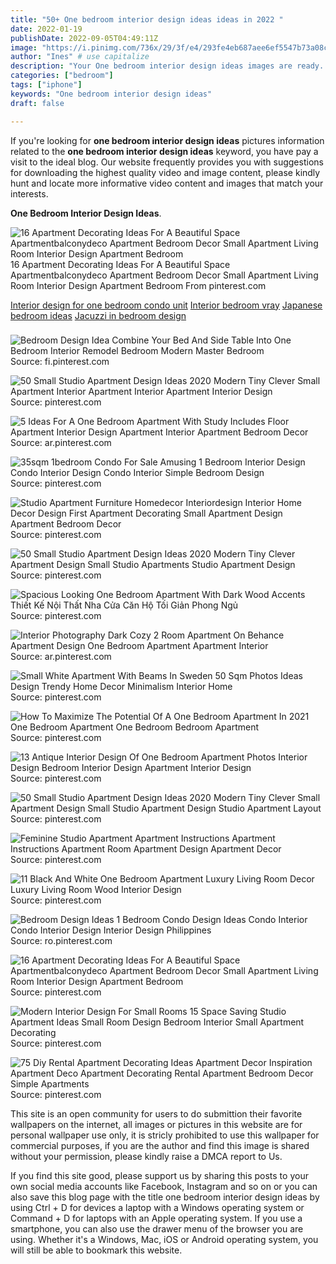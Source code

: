```yaml
---
title: "50+ One bedroom interior design ideas ideas in 2022 "
date: 2022-01-19
publishDate: 2022-09-05T04:49:11Z
image: "https://i.pinimg.com/736x/29/3f/e4/293fe4eb687aee6ef5547b73a08c9cd6.jpg"
author: "Ines" # use capitalize
description: "Your One bedroom interior design ideas images are ready. One bedroom interior design ideas are a topic that is being searched for and liked by netizens now. You can Find and Download the One bedroom interior design ideas files here. Get all royalty-free vectors."
categories: ["bedroom"]
tags: ["iphone"]
keywords: "One bedroom interior design ideas"
draft: false

---
```


If you're looking for **one bedroom interior design ideas** pictures information related to the **one bedroom interior design ideas** keyword, you have pay a visit to the ideal  blog.  Our website frequently  provides you with  suggestions  for downloading  the highest  quality video and image  content, please kindly hunt and locate more informative video content and images  that match your interests.

**One Bedroom Interior Design Ideas**. 

![16 Apartment Decorating Ideas For A Beautiful Space Apartmentbalconydeco Apartment Bedroom Decor Small Apartment Living Room Interior Design Apartment Bedroom](https://i.pinimg.com/originals/49/74/f8/4974f8e9cbbcea27d7eecd250dade64b.jpg "16 Apartment Decorating Ideas For A Beautiful Space Apartmentbalconydeco Apartment Bedroom Decor Small Apartment Living Room Interior Design Apartment Bedroom")
16 Apartment Decorating Ideas For A Beautiful Space Apartmentbalconydeco Apartment Bedroom Decor Small Apartment Living Room Interior Design Apartment Bedroom From pinterest.com

[Interior design for one bedroom condo unit](/interior-design-for-one-bedroom-condo-unit/)
[Interior bedroom vray](/interior-bedroom-vray/)
[Japanese bedroom ideas](/japanese-bedroom-ideas/)
[Jacuzzi in bedroom design](/jacuzzi-in-bedroom-design/)



### 

 


![Bedroom Design Idea Combine Your Bed And Side Table Into One Bedroom Interior Remodel Bedroom Modern Master Bedroom](https://i.pinimg.com/originals/9e/19/fa/9e19fa9fbc8ce1342749f5923e48ccf4.jpg "Bedroom Design Idea Combine Your Bed And Side Table Into One Bedroom Interior Remodel Bedroom Modern Master Bedroom")
Source: fi.pinterest.com

 

![50 Small Studio Apartment Design Ideas 2020 Modern Tiny Clever Small Apartment Interior Apartment Interior Apartment Interior Design](https://i.pinimg.com/originals/8a/01/a5/8a01a5b36fe6923f4ef76b02aeb0aa1e.jpg "50 Small Studio Apartment Design Ideas 2020 Modern Tiny Clever Small Apartment Interior Apartment Interior Apartment Interior Design")
Source: pinterest.com

 

![5 Ideas For A One Bedroom Apartment With Study Includes Floor Apartment Interior Design Apartment Interior Apartment Bedroom Decor](https://i.pinimg.com/564x/30/24/74/302474b2ad61595c0570362be6a5a8bd.jpg "5 Ideas For A One Bedroom Apartment With Study Includes Floor Apartment Interior Design Apartment Interior Apartment Bedroom Decor")
Source: ar.pinterest.com

 

![35sqm 1bedroom Condo For Sale Amusing 1 Bedroom Interior Design Condo Interior Design Condo Interior Simple Bedroom Design](https://i.pinimg.com/originals/bd/26/e0/bd26e0b66b80aed76a5c111361a0e96e.jpg "35sqm 1bedroom Condo For Sale Amusing 1 Bedroom Interior Design Condo Interior Design Condo Interior Simple Bedroom Design")
Source: pinterest.com

 

![Studio Apartment Furniture Homedecor Interiordesign Interior Home Decor Design First Apartment Decorating Small Apartment Design Apartment Bedroom Decor](https://i.pinimg.com/originals/1f/de/9f/1fde9ff9edb0ec6472c8459ee83aa703.jpg "Studio Apartment Furniture Homedecor Interiordesign Interior Home Decor Design First Apartment Decorating Small Apartment Design Apartment Bedroom Decor")
Source: pinterest.com

 

![50 Small Studio Apartment Design Ideas 2020 Modern Tiny Clever Apartment Design Small Studio Apartments Studio Apartment Design](https://i.pinimg.com/736x/87/1b/ca/871bca034e80505b604bc2b6d92fd913.jpg "50 Small Studio Apartment Design Ideas 2020 Modern Tiny Clever Apartment Design Small Studio Apartments Studio Apartment Design")
Source: pinterest.com

 

![Spacious Looking One Bedroom Apartment With Dark Wood Accents Thiết Kế Nội Thất Nha Cửa Căn Hộ Tối Giản Phong Ngủ](https://i.pinimg.com/originals/fa/78/dc/fa78dc1ad9f1dacde81ae016137bb6a5.jpg "Spacious Looking One Bedroom Apartment With Dark Wood Accents Thiết Kế Nội Thất Nha Cửa Căn Hộ Tối Giản Phong Ngủ")
Source: pinterest.com

 

![Interior Photography Dark Cozy 2 Room Apartment On Behance Apartment Design One Bedroom Apartment Apartment Interior](https://i.pinimg.com/originals/26/e1/f0/26e1f0cfd91655295b8fab86b18e509a.jpg "Interior Photography Dark Cozy 2 Room Apartment On Behance Apartment Design One Bedroom Apartment Apartment Interior")
Source: ar.pinterest.com

 

![Small White Apartment With Beams In Sweden 50 Sqm Photos Ideas Design Trendy Home Decor Minimalism Interior Home](https://i.pinimg.com/originals/20/29/0c/20290c534e886170f2cd58ded0352373.jpg "Small White Apartment With Beams In Sweden 50 Sqm Photos Ideas Design Trendy Home Decor Minimalism Interior Home")
Source: pinterest.com

 

![How To Maximize The Potential Of A One Bedroom Apartment In 2021 One Bedroom Apartment One Bedroom Bedroom Apartment](https://i.pinimg.com/originals/b7/4a/61/b74a61364c29b0c4561a1c9b424d8517.jpg "How To Maximize The Potential Of A One Bedroom Apartment In 2021 One Bedroom Apartment One Bedroom Bedroom Apartment")
Source: pinterest.com

 

![13 Antique Interior Design Of One Bedroom Apartment Photos Interior Design Bedroom Interior Design Apartment Interior Design](https://i.pinimg.com/736x/ae/33/6d/ae336dfa7a3127a219e3e690276a9b40.jpg "13 Antique Interior Design Of One Bedroom Apartment Photos Interior Design Bedroom Interior Design Apartment Interior Design")
Source: pinterest.com

 

![50 Small Studio Apartment Design Ideas 2020 Modern Tiny Clever Small Apartment Design Small Studio Apartment Design Studio Apartment Layout](https://i.pinimg.com/736x/e0/de/61/e0de618d69cb83129b89880469ae4b87.jpg "50 Small Studio Apartment Design Ideas 2020 Modern Tiny Clever Small Apartment Design Small Studio Apartment Design Studio Apartment Layout")
Source: pinterest.com

 

![Feminine Studio Apartment Apartment Instructions Apartment Instructions Apartment Room Apartment Design Apartment Decor](https://i.pinimg.com/736x/54/80/2b/54802b2831949a7cec3e107e30321388.jpg "Feminine Studio Apartment Apartment Instructions Apartment Instructions Apartment Room Apartment Design Apartment Decor")
Source: pinterest.com

 

![11 Black And White One Bedroom Apartment Luxury Living Room Decor Luxury Living Room Wood Interior Design](https://i.pinimg.com/originals/4a/ec/cc/4aecccd93f556914ef44679cb8d6182a.jpg "11 Black And White One Bedroom Apartment Luxury Living Room Decor Luxury Living Room Wood Interior Design")
Source: pinterest.com

 

![Bedroom Design Ideas 1 Bedroom Condo Design Ideas Condo Interior Condo Interior Design Interior Design Philippines](https://i.pinimg.com/originals/7b/3c/34/7b3c34d4f8b5b4a57a7e5c7c7c437960.jpg "Bedroom Design Ideas 1 Bedroom Condo Design Ideas Condo Interior Condo Interior Design Interior Design Philippines")
Source: ro.pinterest.com

 

![16 Apartment Decorating Ideas For A Beautiful Space Apartmentbalconydeco Apartment Bedroom Decor Small Apartment Living Room Interior Design Apartment Bedroom](https://i.pinimg.com/originals/49/74/f8/4974f8e9cbbcea27d7eecd250dade64b.jpg "16 Apartment Decorating Ideas For A Beautiful Space Apartmentbalconydeco Apartment Bedroom Decor Small Apartment Living Room Interior Design Apartment Bedroom")
Source: pinterest.com

 

![Modern Interior Design For Small Rooms 15 Space Saving Studio Apartment Ideas Small Room Design Bedroom Interior Small Apartment Decorating](https://i.pinimg.com/736x/97/4c/14/974c14be0eb16c09fe78914d513d0e8a.jpg "Modern Interior Design For Small Rooms 15 Space Saving Studio Apartment Ideas Small Room Design Bedroom Interior Small Apartment Decorating")
Source: pinterest.com

 

![75 Diy Rental Apartment Decorating Ideas Apartment Decor Inspiration Apartment Deco Apartment Decorating Rental Apartment Bedroom Decor Simple Apartments](https://i.pinimg.com/736x/29/3f/e4/293fe4eb687aee6ef5547b73a08c9cd6.jpg "75 Diy Rental Apartment Decorating Ideas Apartment Decor Inspiration Apartment Deco Apartment Decorating Rental Apartment Bedroom Decor Simple Apartments")
Source: pinterest.com

 

This site is an open community for users to do submittion their favorite wallpapers on the internet, all images or pictures in this website are for personal wallpaper use only, it is stricly prohibited to use this wallpaper for commercial purposes, if you are the author and find this image is shared without your permission, please kindly raise a DMCA report to Us.

If you find this site good, please support us by sharing this posts to your own social media accounts like Facebook, Instagram and so on or you can also save this blog page with the title one bedroom interior design ideas by using Ctrl + D for devices a laptop with a Windows operating system or Command + D for laptops with an Apple operating system. If you use a smartphone, you can also use the drawer menu of the browser you are using. Whether it's a Windows, Mac, iOS or Android operating system, you will still be able to bookmark this website.
